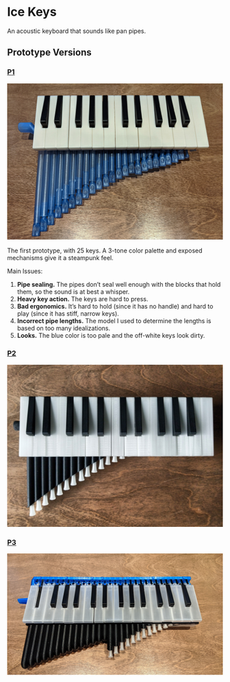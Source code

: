 # Ice Keys

An acoustic keyboard that sounds like pan pipes.

## Prototype Versions

### [P1](p1/p1.md)

![Ice Keys P1](p1/images/p1.jpg)

The first prototype, with 25 keys. A 3-tone color palette and exposed mechanisms give it a steampunk feel.

Main Issues:

1. **Pipe sealing.** The pipes don’t seal well enough with the blocks that hold them, so the sound is at best a whisper.
2. **Heavy key action.** The keys are hard to press.
3. **Bad ergonomics.** It’s hard to hold (since it has no handle) and hard to play (since it has stiff, narrow keys).
4. **Incorrect pipe lengths.** The model I used to determine the lengths is based on too many idealizations.
5. **Looks.** The blue color is too pale and the off-white keys look dirty.

### [P2](p2/p2.md)

![Ice Keys P2](p2/images/p2.jpg)

### [P3](p3/p3.md)

![Ice Keys P3](p3/images/p3.jpg)
